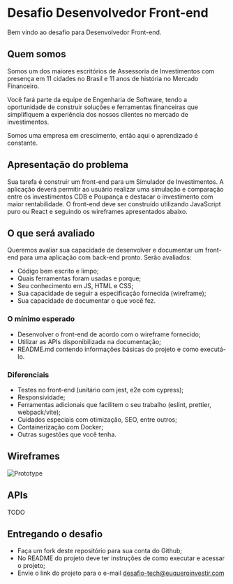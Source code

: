 # Desafio Desenvolvedor Front-end

Bem vindo ao desafio para Desenvolvedor Front-end.

## Quem somos

Somos um dos maiores escritórios de Assessoria de Investimentos com presença em 11 cidades no Brasil e 11 anos de história no Mercado Financeiro.

Você fará parte da equipe de Engenharia de Software, tendo a oportunidade de construir soluções e ferramentas financeiras que simplifiquem a experiência dos nossos clientes no mercado de investimentos.

Somos uma empresa em crescimento, então aqui o aprendizado é constante.

## Apresentação do problema

Sua tarefa é construir um front-end para um Simulador de Investimentos. A aplicação deverá permitir ao usuário realizar uma simulação e comparação entre os investimentos CDB e Poupança e destacar o investimento com maior rentabilidade.
O front-end deve ser construído utilizando JavaScript puro ou React e seguindo os wireframes apresentados abaixo.

## O que será avaliado
Queremos avaliar sua capacidade de desenvolver e documentar um front-end para uma aplicação com back-end pronto. Serão avaliados:
- Código bem escrito e limpo;
- Quais ferramentas foram usadas e porque;
- Seu conhecimento em JS, HTML e CSS;
- Sua capacidade de seguir a especificação fornecida (wireframe);
- Sua capacidade de documentar o que você fez.

### O mínimo esperado
- Desenvolver o front-end de acordo com o wireframe fornecido;
- Utilizar as APIs disponibilizada na documentação;
- README.md contendo informações básicas do projeto e como executá-lo.

### Diferenciais
- Testes no front-end (unitário com jest, e2e com cypress);
- Responsividade;
- Ferramentas adicionais que facilitem o seu trabalho (eslint, prettier, webpack/vite);
- Cuidados especiais com otimização, SEO, entre outros;
- Containerização com Docker;
- Outras sugestões que você tenha.

## Wireframes

![Prototype](https://user-images.githubusercontent.com/39882671/151798343-706b74be-8780-4a04-a80c-2a6ca52b160f.png)

## APIs

TODO

## Entregando o desafio

- Faça um fork deste repositório para sua conta do Github;
- No README do projeto deve ter instruções de como executar e acessar o projeto;
- Envie o link do projeto para o e-mail desafio-tech@euqueroinvestir.com

